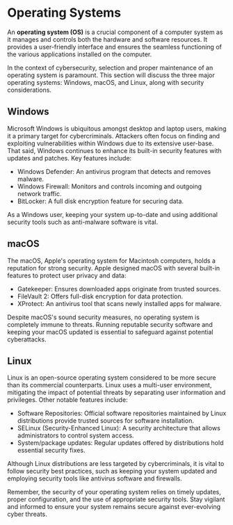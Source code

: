# Operating Systems

An **operating system (OS)** is a crucial component of a computer system as it manages and controls both the hardware and software resources. It provides a user-friendly interface and ensures the seamless functioning of the various applications installed on the computer.

In the context of cybersecurity, selection and proper maintenance of an operating system is paramount. This section will discuss the three major operating systems: Windows, macOS, and Linux, along with security considerations.

## Windows

Microsoft Windows is ubiquitous amongst desktop and laptop users, making it a primary target for cybercriminals. Attackers often focus on finding and exploiting vulnerabilities within Windows due to its extensive user-base. That said, Windows continues to enhance its built-in security features with updates and patches. Key features include:

- Windows Defender: An antivirus program that detects and removes malware.
- Windows Firewall: Monitors and controls incoming and outgoing network traffic.
- BitLocker: A full disk encryption feature for securing data.

As a Windows user, keeping your system up-to-date and using additional security tools such as anti-malware software is vital.

## macOS

The macOS, Apple's operating system for Macintosh computers, holds a reputation for strong security. Apple designed macOS with several built-in features to protect user privacy and data:

- Gatekeeper: Ensures downloaded apps originate from trusted sources.
- FileVault 2: Offers full-disk encryption for data protection.
- XProtect: An antivirus tool that scans newly installed apps for malware.

Despite macOS's sound security measures, no operating system is completely immune to threats. Running reputable security software and keeping your macOS updated is essential to safeguard against potential cyberattacks.

## Linux

Linux is an open-source operating system considered to be more secure than its commercial counterparts. Linux uses a multi-user environment, mitigating the impact of potential threats by separating user information and privileges. Other notable features include:

- Software Repositories: Official software repositories maintained by Linux distributions provide trusted sources for software installation.
- SELinux (Security-Enhanced Linux): A security architecture that allows administrators to control system access.
- System/package updates: Regular updates offered by distributions hold essential security fixes.

Although Linux distributions are less targeted by cybercriminals, it is vital to follow security best practices, such as keeping your system updated and employing security tools like antivirus software and firewalls.

Remember, the security of your operating system relies on timely updates, proper configuration, and the use of appropriate security tools. Stay vigilant and informed to ensure your system remains secure against ever-evolving cyber threats.